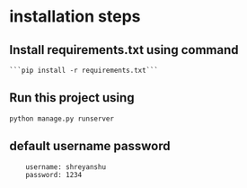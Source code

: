 # installation steps
## Install requirements.txt using command
    ```pip install -r requirements.txt```

## Run this project using
``` python manage.py runserver ```

## default username password

``` 
    username: shreyanshu
    password: 1234
```